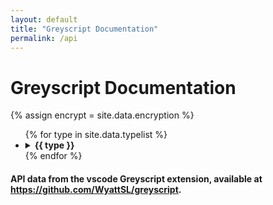 ```yaml
---
layout: default
title: "Greyscript Documentation"
permalink: /api
---
```

# Greyscript Documentation
{% assign encrypt = site.data.encryption %}
<ul>
{% for type in site.data.typelist %}
  <li><details><summary><b>{{ type }}</b></summary><ul>
  {% for func in site.data.functions[type] %}
    {% assign args = site.data.arguments[type][func] %}
    {% assign desc = site.data.descriptions[type][func] %}
    {% assign examples = site.data.examples[type][func] %}
    {% assign returns = site.data.returns[type][func] %}
    {% capture argdata %}
        {% for a in args %}
            {% if a.optional %}
?{{ a.name }}:{{ a.type }}, 
            {% else %}
{{ a.name }}:{{ a.type }}, 
            {% endif %}
        {% endfor %}
    {% endcapture %}
    {% capture retdata %}
        {% for r in returns %}
            {% if r.subType %}
{{ r.type }}[{{ r.subType }}] | 
            {% else %}
{{ r.type }} | 
            {% endif %}
        {% endfor %}
    {% endcapture %}
    {% assign argdata = argdata | strip_newlines | strip %}
    {% assign retdata = retdata | strip_newlines | strip %}
    {% assign x = argdata | size | minus:1 %}
    {% assign y = retdata | size | minus:2 %}
    {% if argdata | size > 0 %}
        {% assign p1 = "(" %}
        {% assign p2 = ")" %}
    {% endif %}
<li><details><summary>{{ type }}.{{ func }}{{ p1 }}{{ argdata | slice: 0, x}}{{ p2 }} : {{ retdata | slice: 0, y}}</summary>
{% if encrypt contains func %}
> **Note:** This method cannot be used in encryption configuration.
{% endif %}
{{ desc }}
{% for ex in examples %}
```lua
{{ ex }}
```
{% endfor %}
</details></li>
  {% endfor %}
  </ul></details></li>
{% endfor %}
</ul>

#### API data from the vscode Greyscript extension, available at https://github.com/WyattSL/greyscript.